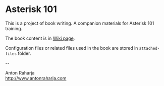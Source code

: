Asterisk 101
============

This is a project of book writing. A companion materials for Asterisk 101 training.

The book content is in [Wiki page](https://github.com/antonraharja/book-asterisk-101/wiki).

Configuration files or related files used in the book are stored in ```attached-files``` folder.

--

Anton Raharja  
http://www.antonraharja.com
